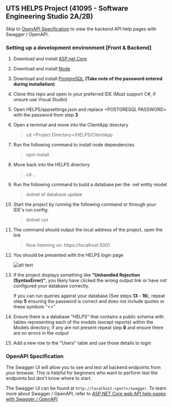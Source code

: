 ## UTS HELPS Project (41095 - Software Engineering Studio 2A/2B)

Skip to [OpenAPI Specification](openapi-specification) to view the backend API help pages with Swagger / OpenAPI.

### Setting up a development environment [Front & Backend]

1. Download and install [ASP.net Core](https://dotnet.microsoft.com/download)
2. Download and install [Node](https://nodejs.org/en/download/)
3. Download and install [PostgreSQL](https://www.postgresql.org/download/) **(Take note of the password entered during installation)**
4. Clone this repo and open in your preferred IDE (Must support C#, if unsure use Visual Studio)
5. Open HELPS/appsettings.json and replace \<POSTGRESQL PASSWORD> with the password from step **3**
6. Open a terminal and move into the ClientApp directory
    > cd \<Project Directory>/HELPS/ClientApp
7. Run the following command to install node dependencies
    > npm install
8. Move back into the HELPS directory
    > cd ..
9. Run the following command to build a database per the .net entity model
    > dotnet ef database update
10. Start the project by running the following command or through your IDE's run config:
    > dotnet run
11. The command should output the local address of the project, open the link
    > Now listening on: https://localhost:5001
12. You should be presented with the HELPS login page

    ![alt text](https://i.imgur.com/AZ80Tfx.png "Initial State")

13. If the project displays something like **"Unhandled Rejection (SyntaxError)"**, you likely have clicked the wrong output link or have not configured your database correctly.

    If you can run queries against your database (See steps **13** - **16**), repeat step **5** ensuring the password is correct and does not include quotes or these symbols "<>"

14. Ensure there is a database "HELPS" that contains a public schema with tables representing each of the models (except reports) within the Models directory, if any are not present repeat step **8** and ensure there are no errors in the output
15. Add a new row to the "Users" table and use those details to login

### OpenAPI Specification

The Swagger UI will allow you to see and test all backend endpoints from your browser. This is helpful for beginners who want to perform test the endpoints but don't know where to start.

The Swagger UI can be found at `http://localhost:<port>/swagger`. To learn more about Swagger / OpenAPI, refer to [ASP.NET Core web API help pages with Swagger / OpenAPI](https://docs.microsoft.com/en-us/aspnet/core/tutorials/web-api-help-pages-using-swagger?view=aspnetcore-2.2)
